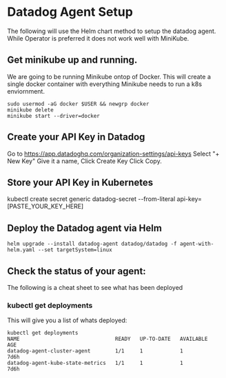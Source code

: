 # Datadog Agent Setup

The following will use the Helm chart method to setup the datadog agent. While Operator is preferred it does not work well with MiniKube.


## Get minikube up and running.
We are going to be running Minikube ontop of Docker. This will create a single docker container with everything Minikube needs to run a k8s enviornment.
```
sudo usermod -aG docker $USER && newgrp docker
minikube delete
minikube start --driver=docker
```


## Create your API Key in Datadog
Go to https://app.datadoghq.com/organization-settings/api-keys
Select "+ New Key"
Give it a name,
Click Create Key
Click Copy.


## Store your API Key in Kubernetes
kubectl create secret generic datadog-secret --from-literal api-key=[PASTE_YOUR_KEY_HERE]

## Deploy the Datadog agent via Helm
```
helm upgrade --install datadog-agent datadog/datadog -f agent-with-helm.yaml --set targetSystem=linux
```

## Check the status of your agent:
The following is a cheat sheet to see what has been deployed

### kubectl get deployments
This will give you a list of whats deployed:
```
kubectl get deployments
NAME                               READY   UP-TO-DATE   AVAILABLE   AGE
datadog-agent-cluster-agent        1/1     1            1           7d6h
datadog-agent-kube-state-metrics   1/1     1            1           7d6h
```


